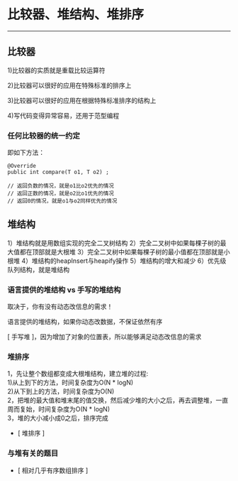 # 比较器、堆结构、堆排序

---

## 比较器

1)比较器的实质就是重载比较运算符 

2)比较器可以很好的应用在特殊标准的排序上 

3)比较器可以很好的应用在根据特殊标准排序的结构上

4)写代码变得异常容易，还用于范型编程 

### 任何比较器的统一约定
即如下方法：
```
@Override
public int compare(T o1, T o2) ;

// 返回负数的情况，就是o1比o2优先的情况
// 返回正数的情况，就是o2比o1优先的情况
// 返回0的情况，就是o1与o2同样优先的情况
```

## 堆结构
1）堆结构就是用数组实现的完全二叉树结构
2）完全二叉树中如果每棵子树的最大值都在顶部就是大根堆
3）完全二叉树中如果每棵子树的最小值都在顶部就是小根堆
4）堆结构的heapInsert与heapify操作
5）堆结构的增大和减少 
6）优先级队列结构，就是堆结构 

### 语言提供的堆结构 vs 手写的堆结构
取决于，你有没有动态改信息的需求！

语言提供的堆结构，如果你动态改数据，不保证依然有序

[ 手写堆 ]，因为增加了对象的位置表，所以能够满足动态改信息的需求

### 堆排序
1，先让整个数组都变成大根堆结构，建立堆的过程:   
    1)从上到下的方法，时间复杂度为O(N \* logN)   
    2)从下到上的方法，时间复杂度为O(N)   
2，把堆的最大值和堆末尾的值交换，然后减少堆的大小之后，再去调整堆，一直周而复始，时间复杂度为O(N \* logN)   
3，堆的大小减小成0之后，排序完成   

- [ 堆排序 ]

### 与堆有关的题目

- [ 相对几乎有序数组排序 ]
